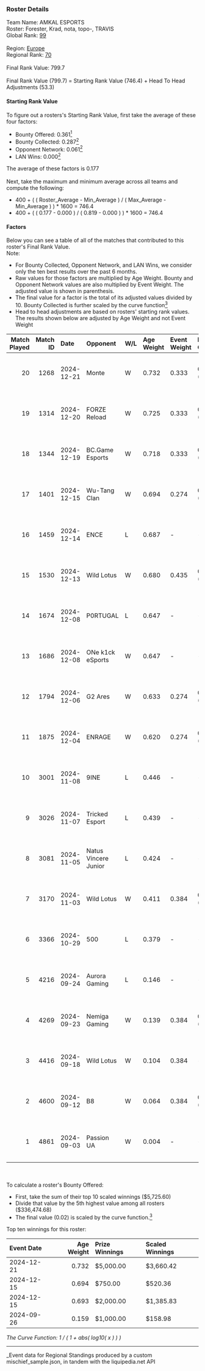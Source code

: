 ### Roster Details<br />
Team Name: AMKAL ESPORTS<br />
Roster: Forester, Krad, nota, topo-, TRAVIS<br />
Global Rank: [99](../../standings_global_2025_03_01.md)<br />
<br />
Region: [Europe]( ../../standings_europe_2025_03_01.md)<br />
Regional Rank: [70]( ../../standings_europe_2025_03_01.md)<br />
<br />
Final Rank Value:  799.7<br />
<br />
Final Rank Value (799.7) = Starting Rank Value (746.4) + Head To Head Adjustments (53.3)<br />

#### Starting Rank Value<br />
To figure out a rosters's Starting Rank Value, first take the average of these four factors:<br />
- Bounty Offered: 0.361[<sup>1</sup>](#table2)
- Bounty Collected: 0.287[<sup>2</sup>](#table1)
- Opponent Network: 0.061[<sup>2</sup>](#table1)
- LAN Wins: 0.000[<sup>2</sup>](#table1)

The average of these factors is 0.177<br />
<br />
Next, take the maximum and minimum average across all teams and compute the following:<br />
- 400 + ( ( Roster_Average - Min_Average ) / ( Max_Average - Min_Average ) ) * 1600 = 746.4
- 400 + ( ( 0.177 - 0.000 ) / ( 0.819 - 0.000 ) ) * 1600 = 746.4


#### Factors<br />
Below you can see a table of all of the matches that contributed to this roster's Final Rank Value.<br />
Note:<br />

- For Bounty Collected, Opponent Network, and LAN Wins, we consider only the ten best results over the past 6 months.
- Raw values for those factors are multiplied by Age Weight. Bounty and Opponent Network values are also multiplied by Event Weight. The adjusted value is shown in parenthesis.
- The final value for a factor is the total of its adjusted values divided by 10. Bounty Collected is further scaled by the curve function[<sup>3</sup>](#curveFunction)
- Head to head adjustments are based on rosters' starting rank values. The results shown below are adjusted by Age Weight and not Event Weight
<span id="table1"></span><br />


| Match Played | Match ID | Date       | Opponent             | W/L | Age Weight | Event Weight | Bounty Collected | Opponent Network | LAN Wins  | H2H Adj. | Roster                              |
| -: | -: | :- | :- | :- | :- | :- | :- | :- | :- | -: | :- |
|           20 |     1268 | 2024-12-21 | Monte                | W   | 0.732      | 0.333        | 0.038 (0.009)    | 0.716 (0.175)    | 0 (0.000) |    15.70 | Forester, Krad, nota, topo-, TRAVIS |
|           19 |     1314 | 2024-12-20 | FORZE Reload         | W   | 0.725      | 0.333        | 0.020 (0.005)    | 0.237 (0.057)    | 0 (0.000) |     9.98 | Forester, Krad, nota, topo-, TRAVIS |
|           18 |     1344 | 2024-12-19 | BC.Game Esports      | W   | 0.718      | 0.333        | 0.022 (0.005)    | 0.256 (0.061)    | 0 (0.000) |    12.21 | Forester, Krad, nota, topo-, TRAVIS |
|           17 |     1401 | 2024-12-15 | Wu-Tang Clan         | W   | 0.694      | 0.274        | 0.001 (0.000)    | 0.224 (0.043)    | 0 (0.000) |     7.88 | Forester, Krad, nota, topo-, TRAVIS |
|           16 |     1459 | 2024-12-14 | ENCE                 | L   | 0.687      | -            | -                | -                | -         |    -3.98 | Forester, Krad, nota, topo-, TRAVIS |
|           15 |     1530 | 2024-12-13 | Wild Lotus           | W   | 0.680      | 0.435        | 0.001 (0.000)    | 0.430 (0.127)    | 0 (0.000) |    11.75 | Forester, Krad, nota, topo-, TRAVIS |
|           14 |     1674 | 2024-12-08 | P0RTUGAL             | L   | 0.647      | -            | -                | -                | -         |   -10.21 | Forester, Krad, nota, topo-, TRAVIS |
|           13 |     1686 | 2024-12-08 | ONe k1ck eSports     | W   | 0.647      | -            | -                | -                | 0 (0.000) |     2.45 | Forester, Krad, nota, topo-, TRAVIS |
|           12 |     1794 | 2024-12-06 | G2 Ares              | W   | 0.633      | 0.274        | 0.001 (0.000)    | 0.125 (0.022)    | 0 (0.000) |     7.33 | Forester, Krad, nota, topo-, TRAVIS |
|           11 |     1875 | 2024-12-04 | ENRAGE               | W   | 0.620      | 0.274        | 0.000 (0.000)    | 0.111 (0.019)    | 0 (0.000) |     6.71 | Forester, Krad, nota, topo-, TRAVIS |
|           10 |     3001 | 2024-11-08 | 9INE                 | L   | 0.446      | -            | -                | -                | -         |    -6.88 | Forester, Krad, nota, topo-, TRAVIS |
|            9 |     3026 | 2024-11-07 | Tricked Esport       | L   | 0.439      | -            | -                | -                | -         |    -5.37 | Forester, Krad, nota, topo-, TRAVIS |
|            8 |     3081 | 2024-11-05 | Natus Vincere Junior | L   | 0.424      | -            | -                | -                | -         |    -3.38 | Forester, Krad, nota, topo-, TRAVIS |
|            7 |     3170 | 2024-11-03 | Wild Lotus           | W   | 0.411      | 0.384        | 0.001 (0.000)    | 0.430 (0.068)    | 0 (0.000) |     6.83 | Forester, Krad, nota, topo-, TRAVIS |
|            6 |     3366 | 2024-10-29 | 500                  | L   | 0.379      | -            | -                | -                | -         |    -2.60 | Forester, Krad, nota, topo-, TRAVIS |
|            5 |     4216 | 2024-09-24 | Aurora Gaming        | L   | 0.146      | -            | -                | -                | -         |    -2.00 | Forester, Krad, nota, topo-, TRAVIS |
|            4 |     4269 | 2024-09-23 | Nemiga Gaming        | W   | 0.139      | 0.384        | 0.177 (0.009)    | 0.410 (0.022)    | 0 (0.000) |     3.53 | Forester, Krad, nota, topo-, TRAVIS |
|            3 |     4416 | 2024-09-18 | Wild Lotus           | W   | 0.104      | 0.384        | -                | 0.430 (0.017)    | -         |     1.58 | Forester, Krad, nota, topo-, TRAVIS |
|            2 |     4600 | 2024-09-12 | B8                   | W   | 0.064      | 0.384        | 0.124 (0.003)    | -                | -         |     1.69 | Forester, Krad, nota, topo-, TRAVIS |
|            1 |     4861 | 2024-09-03 | Passion UA           | W   | 0.004      | -            | -                | -                | -         |     0.09 | Forester, Krad, nota, topo-, TRAVIS |

<br />
<span id="table2"></span><br />
To calculate a roster's Bounty Offered:<br />

- First, take the sum of their top 10 scaled winnings ($5,725.60)
- Divide that value by the 5th highest value among all rosters ($336,474.68)
- The final value (0.02) is scaled by the curve function.[<sup>3</sup>](#curveFunction)

Top ten winnings for this roster:<br />

| Event Date | Age Weight | Prize Winnings | Scaled Winnings |
| :- | -: | :- | :- |
| 2024-12-21 |      0.732 | $5,000.00      | $3,660.42       |
| 2024-12-15 |      0.694 | $750.00        | $520.36         |
| 2024-12-15 |      0.693 | $2,000.00      | $1,385.83       |
| 2024-09-26 |      0.159 | $1,000.00      | $158.98         |


<span id="curveFunction"></span>_The Curve Function: 1 / ( 1 + abs( log10( x ) ) )_<br />

---
_Event data for Regional Standings produced by a custom mischief_sample.json, in tandem with the liquipedia.net API<br />

